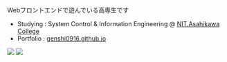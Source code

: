 Webフロントエンドで遊んでいる高専生です

- Studying : System Control & Information Engineering @ [NIT.Asahikawa College](https://www.asahikawa-nct.ac.jp/)
- Portfolio : [genshi0916.github.io](http://genshi0916.github.io/)

![](https://img.shields.io/badge/-No-red)
![](https://img.shields.io/badge/-socialization-brightgreen)
